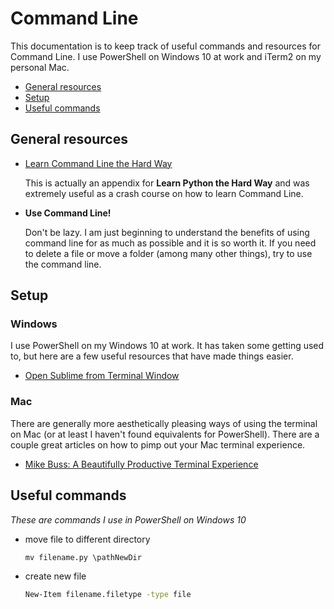 # Command Line

This documentation is to keep track of useful commands and resources for Command Line. I use PowerShell on Windows 10 at work and iTerm2 on my personal Mac.

-	[General resources](https://github.com/margotkurfess/reference/blob/master/command_line.md#general-resources)
-	[Setup](https://github.com/margotkurfess/reference/blob/master/command_line.md#setup)
-	[Useful commands](https://github.com/margotkurfess/reference/blob/master/command_line.md#useful-commands)

## General resources

-	[Learn Command Line the Hard Way](https://learnpythonthehardway.org/book/appendixa.html)
	
	This is actually an appendix for **Learn Python the Hard Way** and was extremely useful as a crash course on how to learn Command Line.

-	**Use Command Line!**
	
	Don't be lazy. I am just beginning to understand the benefits of using command line for as much as possible and it is so worth it. If you need to delete a file or move a folder (among many other things), try to use the command line.

## Setup

### Windows

I use PowerShell on my Windows 10 at work. It has taken some getting used to, but here are a few useful resources that have made things easier.

-	[Open Sublime from Terminal Window](https://scotch.io/tutorials/open-sublime-text-from-the-command-line-using-subl-exe-windows)

### Mac

There are generally more aesthetically pleasing ways of using the terminal on Mac (or at least I haven't found equivalents for PowerShell). There are a couple great articles on how to pimp out your Mac terminal experience.

-	[Mike Buss: A Beautifully Productive Terminal Experience](http://mikebuss.com/2014/02/02/a-beautiful-productive-terminal-experience)

## Useful commands

*These are commands I use in PowerShell on Windows 10*

-	move file to different directory

	```bat
	mv filename.py \pathNewDir
	```

-	create new file

	```bat
	New-Item filename.filetype -type file
	```
